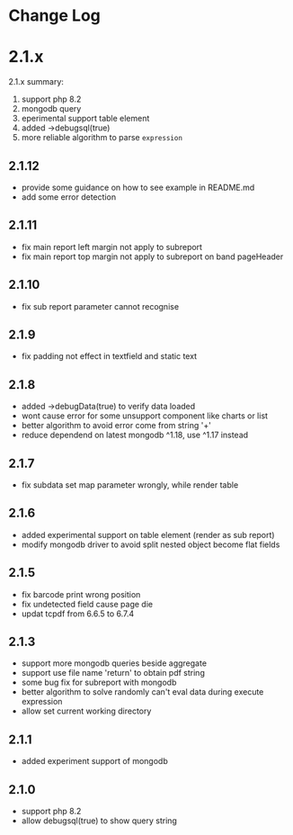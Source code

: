 # Change Log


# 2.1.x
2.1.x summary:
1. support php 8.2
2. mongodb query
3. eperimental support table element
4. added ->debugsql(true)
5. more reliable algorithm to parse `expression`


## 2.1.12
- provide some guidance on how to see example in README.md
- add some error detection 
## 2.1.11
- fix main report left margin not apply to subreport
- fix main report top margin not apply to subreport on band pageHeader


## 2.1.10
- fix sub report parameter cannot recognise

## 2.1.9
- fix padding not effect in textfield and static text

## 2.1.8
- added ->debugData(true) to verify data loaded
- wont cause error for some unsupport component like charts or list
- better algorithm to avoid error come from string '+' 
- reduce dependend on latest mongodb ^1.18, use ^1.17 instead


## 2.1.7
- fix subdata set map parameter wrongly, while render table

## 2.1.6
- added experimental support on table element (render as sub report)
- modify mongodb driver to avoid split nested object become flat fields

## 2.1.5
- fix barcode print wrong position
- fix undetected field cause page die
- updat tcpdf from 6.6.5 to 6.7.4

## 2.1.3
- support more mongodb queries beside aggregate
- support use file name 'return' to obtain pdf string
- some bug fix for subreport with mongodb
- better algorithm to solve randomly can't eval data during execute expression
- allow set current working directory

## 2.1.1
- added experiment support of mongodb

## 2.1.0
- support php 8.2
- allow debugsql(true) to show query string